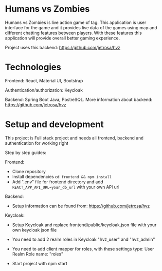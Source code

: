 # Humans vs Zombies

Humans vs Zombies is live action game of tag. This application is user interface for the game and it provides live data of the
games using map and different chatting features between players. With these features this application will provide overall better gaming experience.

Project uses this backend: https://github.com/jetrosa/hvz

# Technologies

Frontend: React, Material UI, Bootstrap

Authentication/authorization: Keycloak

Backend: Spring Boot Java, PostreSQL. More information about backend: https://github.com/jetrosa/hvz

# Setup and development

This project is Full stack project and needs all frontend, backend and authentication for working right

Step by step guides:

Frontend:

- Clone repository
- Install dependencies ```cd frontend && npm install ```
- Add ".env" file for frontend directory and add ```REACT_APP_API_URL=your_db_url``` with your own API url

Backend:

- Setup information can be found from: https://github.com/jetrosa/hvz

Keycloak:
- Setup Keycloak and replace frontend/public/keycloak.json file with your own keycloak json file
- You need to add 2 realm roles in Keycloak "hvz_user" and "hvz_admin"
- You need to add client mapper for roles, with these settings type: User Realm Role name: "roles" 

- Start project with npm start
